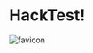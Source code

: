 # HackTest!

![favicon](https://user-images.githubusercontent.com/88108002/183247696-5d4a38cd-8d4f-4ee5-a574-00ca88f7cda1.png)
